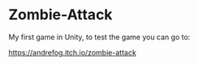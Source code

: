 # Zombie-Attack

My first game in Unity, to test the game you can go to:

https://andrefog.itch.io/zombie-attack